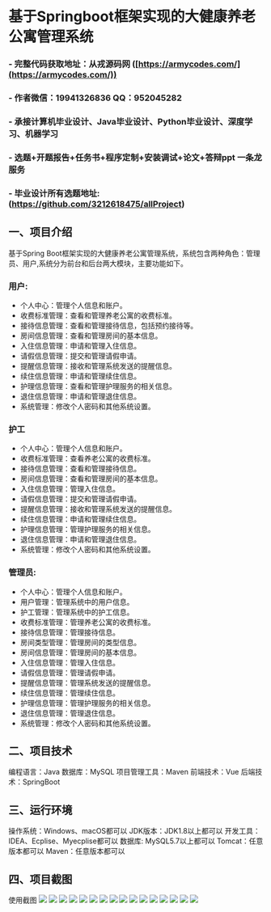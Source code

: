 基于Springboot框架实现的大健康养老公寓管理系统
=
### - 完整代码获取地址：从戎源码网 ([https://armycodes.com/](https://armycodes.com/))
### - 作者微信：19941326836  QQ：952045282 
### - 承接计算机毕业设计、Java毕业设计、Python毕业设计、深度学习、机器学习
### - 选题+开题报告+任务书+程序定制+安装调试+论文+答辩ppt 一条龙服务
### - 毕业设计所有选题地址:(https://github.com/3212618475/allProject)


一、项目介绍
---
基于Spring Boot框架实现的大健康养老公寓管理系统，系统包含两种角色：管理员、用户,系统分为前台和后台两大模块，主要功能如下。
### 用户:
- 个人中心：管理个人信息和账户。
- 收费标准管理：查看和管理养老公寓的收费标准。
- 接待信息管理：查看和管理接待信息，包括预约接待等。
- 房间信息管理：查看和管理房间的基本信息。
- 入住信息管理：申请和管理入住信息。
- 请假信息管理：提交和管理请假申请。
- 提醒信息管理：接收和管理系统发送的提醒信息。
- 续住信息管理：申请和管理续住信息。
- 护理信息管理：查看和管理护理服务的相关信息。
- 退住信息管理：申请和管理退住信息。
- 系统管理：修改个人密码和其他系统设置。
### 护工
- 个人中心：管理个人信息和账户。
- 收费标准管理：查看养老公寓的收费标准。
- 接待信息管理：查看和管理接待信息。
- 房间信息管理：查看和管理房间的基本信息。
- 入住信息管理：管理入住信息。
- 请假信息管理：提交和管理请假申请。
- 提醒信息管理：接收和管理系统发送的提醒信息。
- 续住信息管理：申请和管理续住信息。
- 护理信息管理：管理护理服务的相关信息。
- 退住信息管理：申请和管理退住信息。
- 系统管理：修改个人密码和其他系统设置。

  
### 管理员:
- 个人中心：管理个人信息和账户。
- 用户管理：管理系统中的用户信息。
- 护工管理：管理系统中的护工信息。
- 收费标准管理：管理养老公寓的收费标准。
- 接待信息管理：管理接待信息。
- 房间类型管理：管理房间的类型信息。
- 房间信息管理：管理房间的基本信息。
- 入住信息管理：管理入住信息。
- 请假信息管理：管理请假申请。
- 提醒信息管理：管理系统发送的提醒信息。
- 续住信息管理：管理续住信息。
- 护理信息管理：管理护理服务的相关信息。
- 退住信息管理：管理退住信息。
- 系统管理：修改个人密码和其他系统设置。

二、项目技术
---
编程语言：Java
数据库：MySQL
项目管理工具：Maven
前端技术：Vue
后端技术：SpringBoot

三、运行环境
---
操作系统：Windows、macOS都可以
JDK版本：JDK1.8以上都可以
开发工具：IDEA、Ecplise、Myecplise都可以
数据库: MySQL5.7以上都可以
Tomcat：任意版本都可以
Maven：任意版本都可以

四、项目截图
---
使用截图
![](image/1.png)
![](image/2.png)
![](image/3.png)
![](image/4.png)
![](image/5.png)
![](image/6.png)
![](image/7.png)
![](image/8.png)
![](image/9.png)
![](image/10.png)
![](image/11.png)
![](image/12.png)
![](image/13.png)
![](image/14.png)
![](image/15.png)
![](image/16.png)

